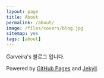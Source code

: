 ```yaml
---
layout: page
title: About
permalink: /about/
image: /files/covers/blog.jpg
sitemap: yes
tags: [about]
---
```


Garveira's 블로그 입니다.

Powered by [GitHub Pages](https://pages.github.com) and [Jekyll](https://jekyllrb.com).

